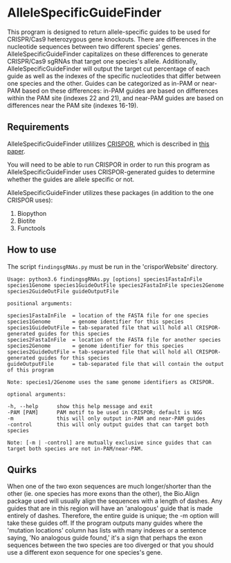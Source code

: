 # AlleleSpecificGuideFinder

This program is designed to return allele-specific guides to be used for CRISPR/Cas9 heterozygous gene knockouts. There are differences in the nucleotide sequences between two different species' genes. AlleleSpecificGuideFinder capitalizes on these differences to generate CRISPR/Cas9 sgRNAs that target one species's allele. Additionally, AlleleSpecificGuideFinder will output the target cut percentage of each guide as well as the indexes of the specific nucleotides that differ between one species and the other. Guides can be categorized as in-PAM or near-PAM based on these differences: in-PAM guides are based on differences within the PAM site (indexes 22 and 21), and near-PAM guides are based on differences near the PAM site (indexes 16-19).

## Requirements

AlleleSpecificGuideFinder utililizes [CRISPOR](https://github.com/maximilianh/crisporWebsite), which is described in [this paper](https://genomebiology.biomedcentral.com/articles/10.1186/s13059-016-1012-2).

You will need to be able to run CRISPOR in order to run this program as AlleleSpecificGuideFinder uses CRISPOR-generated guides to determine whether the guides are allele specific or not.

AlleleSpecificGuideFinder utilizes these packages (in addition to the one CRISPOR uses):
1. Biopython
2. Biotite
3. Functools

## How to use

The script `findingsgRNAs.py` must be run in the 'crisporWebsite' directory.
```
Usage: python3.6 findingsgRNAs.py [options] species1FastaInFile species1Genome species1GuideOutFile species2FastaInFile species2Genome species2GuideOutFile guideOutputFile

positional arguments:

species1FastaInFile  = location of the FASTA file for one species
species1Genome       = genome identifier for this species
species1GuideOutFile = tab-separated file that will hold all CRISPOR-generated guides for this species
species2FastaInFile  = location of the FASTA file for another species
species2Genome       = genome identifier for this species
species2GuideOutFile = tab-separated file that will hold all CRISPOR-generated guides for this species
guideOutputFile      = tab-separated file that will contain the output of this program

Note: species1/2Genome uses the same genome identifiers as CRISPOR.

optional arguments:

-h, --help      show this help message and exit
-PAM [PAM]      PAM motif to be used in CRISPOR; default is NGG
-m              this will only output in-PAM and near-PAM guides
-control        this will only output guides that can target both species

Note: [-m | -control] are mutually exclusive since guides that can target both species are not in-PAM/near-PAM.
```
## Quirks

When one of the two exon sequences are much longer/shorter than the other (ie. one species has more exons than the other), the Bio.Align package used will usually align the sequences with a length of dashes. Any guides that are in this region will have an 'analogous' guide that is made entirely of dashes. Therefore, the entire guide is unique; the -m option will take these guides off. If the program outputs many guides where the 'mutation locations' column has lists with many indexes or a sentence saying, 'No analogous guide found,' it's a sign that perhaps the exon sequences between the two species are too diverged or that you should use a different exon sequence for one species's gene.
